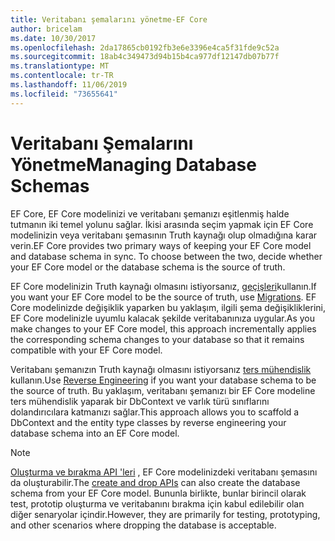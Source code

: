 ```yaml
---
title: Veritabanı şemalarını yönetme-EF Core
author: bricelam
ms.date: 10/30/2017
ms.openlocfilehash: 2da17865cb0192fb3e6e3396e4ca5f31fde9c52a
ms.sourcegitcommit: 18ab4c349473d94b15b4ca977df12147db07b77f
ms.translationtype: MT
ms.contentlocale: tr-TR
ms.lasthandoff: 11/06/2019
ms.locfileid: "73655641"
---
```

# <a name="managing-database-schemas"></a><span data-ttu-id="4870c-102">Veritabanı Şemalarını Yönetme</span><span class="sxs-lookup"><span data-stu-id="4870c-102">Managing Database Schemas</span></span>

<span data-ttu-id="4870c-103">EF Core, EF Core modelinizi ve veritabanı şemanızı eşitlenmiş halde tutmanın iki temel yolunu sağlar. İkisi arasında seçim yapmak için EF Core modelinizin veya veritabanı şemasının Truth kaynağı olup olmadığına karar verin.</span><span class="sxs-lookup"><span data-stu-id="4870c-103">EF Core provides two primary ways of keeping your EF Core model and database schema in sync. To choose between the two, decide whether your EF Core model or the database schema is the source of truth.</span></span>

<span data-ttu-id="4870c-104">EF Core modelinizin Truth kaynağı olmasını istiyorsanız, [geçişleri][1]kullanın.</span><span class="sxs-lookup"><span data-stu-id="4870c-104">If you want your EF Core model to be the source of truth, use [Migrations][1].</span></span> <span data-ttu-id="4870c-105">EF Core modelinizde değişiklik yaparken bu yaklaşım, ilgili şema değişikliklerini, EF Core modelinizle uyumlu kalacak şekilde veritabanınıza uygular.</span><span class="sxs-lookup"><span data-stu-id="4870c-105">As you make changes to your EF Core model, this approach incrementally applies the corresponding schema changes to your database so that it remains compatible with your EF Core model.</span></span>

<span data-ttu-id="4870c-106">Veritabanı şemanızın Truth kaynağı olmasını istiyorsanız [ters mühendislik][2] kullanın.</span><span class="sxs-lookup"><span data-stu-id="4870c-106">Use [Reverse Engineering][2] if you want your database schema to be the source of truth.</span></span> <span data-ttu-id="4870c-107">Bu yaklaşım, veritabanı şemanızı bir EF Core modeline ters mühendislik yaparak bir DbContext ve varlık türü sınıflarını dolandırıcılara katmanızı sağlar.</span><span class="sxs-lookup"><span data-stu-id="4870c-107">This approach allows you to scaffold a DbContext and the entity type classes by reverse engineering your database schema into an EF Core model.</span></span>

> [!NOTE]
> <span data-ttu-id="4870c-108">[Oluşturma ve bırakma API 'leri][3] , EF Core modelinizdeki veritabanı şemasını da oluşturabilir.</span><span class="sxs-lookup"><span data-stu-id="4870c-108">The [create and drop APIs][3] can also create the database schema from your EF Core model.</span></span> <span data-ttu-id="4870c-109">Bununla birlikte, bunlar birincil olarak test, prototip oluşturma ve veritabanını bırakma için kabul edilebilir olan diğer senaryolar içindir.</span><span class="sxs-lookup"><span data-stu-id="4870c-109">However, they are primarily for testing, prototyping, and other scenarios where dropping the database is acceptable.</span></span>


  [1]: migrations/index.md
  [2]: scaffolding.md
  [3]: ensure-created.md
